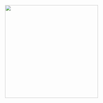 <div id="header" align="center">
  <img src="https://media.giphy.com/media/emGDBYPZ2mVrsS1biZ/giphy.gif" width="300"/>
</div>


<!--
**debugulize/debugulize** is a ✨ _special_ ✨ repository because its `README.md` (this file) appears on your GitHub profile.

Here are some ideas to get you started:

- 🔭 I’m currently working on ...
- 🌱 I’m currently learning ...
- 👯 I’m looking to collaborate on ...
- 🤔 I’m looking for help with ...
- 💬 Ask me about ...
- 📫 How to reach me: ...
- 😄 Pronouns: ...
- ⚡ Fun fact: ...
-->
